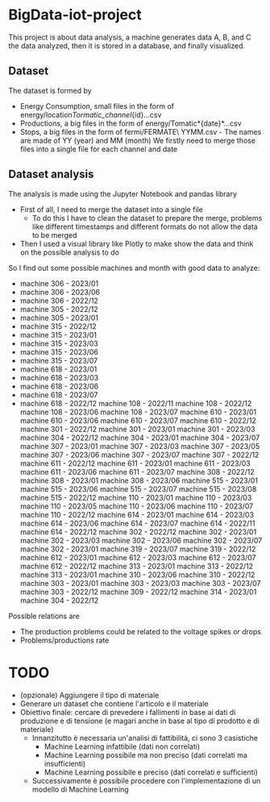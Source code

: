 # BigData-iot-project

This project is about data analysis, a machine generates data A, B, and C the data analyzed, then it is stored in a database, and finally visualized.

## Dataset

The dataset is formed by
- Energy Consumption, small files in the form of energy/location*Tormatic_channel*{id}...csv
- Productions, a big files in the form of energy/Tomatic*{date}*...csv
- Stops, a big files in the form of fermi/FERMATE\ YYMM.csv - The names are made of YY (year) and MM (month)
We firstly need to merge those files into a single file for each channel and date

## Dataset analysis
The analysis is made using the Jupyter Notebook and pandas library
- First of all, I need to merge the dataset into a single file
  - To do this I have to clean the dataset to prepare the merge, problems like different timestamps and different formats do not allow the data to be merged
- Then I used a visual library like Plotly to make show the data and think on the possible analysis to do

So I find out some possible machines and month with good data to analyze:
- machine 306 - 2023/01
- machine 306 - 2023/06
- machine 306 - 2022/12
- machine 305 - 2022/12
- machine 305 - 2023/01
- machine 315 - 2022/12
- machine 315 - 2023/01
- machine 315 - 2023/03
- machine 315 - 2023/06
- machine 315 - 2023/07
- machine 618 - 2023/01
- machine 618 - 2023/03
- machine 618 - 2023/06
- machine 618 - 2023/07
- machine 618 - 2022/12
machine 108 - 2022/11
machine 108 - 2022/12
machine 108 - 2023/06
machine 108 - 2023/07
machine 610 - 2023/01
machine 610 - 2023/06
machine 610 - 2023/07
machine 610 - 2022/12
machine 301 - 2022/12
machine 301 - 2023/01
machine 301 - 2023/03
machine 304 - 2022/12
machine 304 - 2023/01
machine 304 - 2023/07
machine 307 - 2023/01
machine 307 - 2023/03
machine 307 - 2023/05
machine 307 - 2023/06
machine 307 - 2023/07
machine 307 - 2022/12
machine 611 - 2022/12
machine 611 - 2023/01
machine 611 - 2023/03
machine 611 - 2023/06
machine 611 - 2023/07
machine 308 - 2022/12
machine 308 - 2023/01
machine 308 - 2023/06
machine 515 - 2023/01
machine 515 - 2023/06
machine 515 - 2023/07
machine 515 - 2023/08
machine 515 - 2022/12
machine 110 - 2023/01
machine 110 - 2023/03
machine 110 - 2023/05
machine 110 - 2023/06
machine 110 - 2023/07
machine 110 - 2022/12
machine 614 - 2023/01
machine 614 - 2023/03
machine 614 - 2023/06
machine 614 - 2023/07
machine 614 - 2022/11
machine 614 - 2022/12
machine 302 - 2022/12
machine 302 - 2023/01
machine 302 - 2023/03
machine 302 - 2023/06
machine 302 - 2023/07
machine 302 - 2023/01
machine 319 - 2023/07
machine 319 - 2022/12
machine 612 - 2023/01
machine 612 - 2023/03
machine 612 - 2023/07
machine 612 - 2022/12
machine 313 - 2023/01
machine 313 - 2022/12
machine 313 - 2023/01
machine 310 - 2023/06
machine 310 - 2022/12
machine 303 - 2023/01
machine 303 - 2023/03
machine 303 - 2023/07
machine 303 - 2022/12
machine 309 - 2022/12
machine 314 - 2023/01
machine 304 - 2022/12


Possible relations are
- The production problems could be related to the voltage spikes or drops
- Problems/productions rate

# TODO
- (opzionale) Aggiungere il tipo di materiale
 - Generare un dataset che contiene l'articolo e il materiale
- Obiettivo finale: cercare di prevedere i fallimenti in base ai dati di produzione e di tensione (e magari anche in base al tipo di prodotto e di materiale)
  - Innanzitutto è necessaria un'analisi di fattibilità, ci sono 3 casistiche
    - Machine Learning infattibile (dati non correlati)
    - Machine Learning possibile ma non preciso (dati correlati ma insufficienti)
    - Machine Learning possibile e preciso (dati correlati e sufficienti)
  - Successivamente è possibile procedere con l'implementazione di un modello di Machine Learning